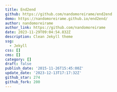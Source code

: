 ```yaml
---
title: End2end
github: https://github.com/nandomoreirame/end2end
demo: https://nandomoreirame.github.io/end2end/
author: nandomoreirame
author_link: https://github.com/nandomoreirame
date: 2023-11-29T09:04:54.832Z
description: Clean Jekyll theme
ssg:
  - Jekyll
css: []
cms: []
category: []
draft: false
publish_date: '2015-11-26T15:45:00Z'
update_date: '2023-12-13T17:17:32Z'
github_star: 274
github_fork: 200
---
```

